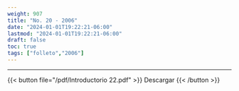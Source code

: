 ```yaml
---
weight: 907
title: "No. 20 - 2006"
date: "2024-01-01T19:22:21-06:00"
lastmod: "2024-01-01T19:22:21-06:00"
draft: false
toc: true
tags: ["folleto","2006"]
---
```

- - - - - - - - -
{{< button file="/pdf/Introductorio 22.pdf" >}} Descargar {{< /button >}} 